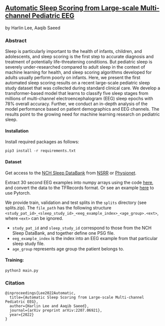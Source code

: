 [Automatic Sleep Scoring from Large-scale Multi-channel Pediatric EEG](https://arxiv.org/pdf/2207.06921.pdf)
---
by Harlin Lee, Aaqib Saeed

### Abstract
Sleep is particularly important to the health of infants, children, and adolescents, and sleep scoring is the first step to accurate diagnosis and treatment of potentially life-threatening conditions. But pediatric sleep is severely under-researched compared to adult sleep in the context of machine learning for health, and sleep scoring algorithms developed for adults usually perform poorly on infants. Here, we present the first automated sleep scoring results on a recent large-scale pediatric sleep study dataset that was collected during standard clinical care. We develop a transformer-based model that learns to classify five sleep stages from millions of multi-channel electroencephalogram (EEG) sleep epochs with 78% overall accuracy. Further, we conduct an in-depth analysis of the model performance based on patient demographics and EEG channels. The results point to the growing need for machine learning research on pediatric sleep.

#### Installation
Install required packages as follows:
```
pip3 install -r requirements.txt
```

#### Dataset 
Get access to the [NCH Sleep DataBank](https://www.nature.com/articles/s41597-022-01545-6) from [NSRR](https://sleepdata.org/datasets/nchsdb) or [Physionet](https://physionet.org/content/nch-sleep/3.1.0/).

Extract 30 second EEG examples into numpy arrays using the code [here](https://github.com/liboyue/sleep_study/blob/master/sleep_study/data.py#L67), and convert the data to the TFRecords format. Or see an example [here](https://github.com/liboyue/sleep_study) to use Pytorch.

We provide train, validation and test splits in the `splits` directory (see splits.zip). The `file_path` has the following structure `<study_pat_id>_<sleep_study_id>_<eeg_example_index>_<age_group>.<ext>`, where `<ext>` can be ignored. 
- `study_pat_id` and `sleep_study_id` correspond to those from the NCH Sleep DataBank, and together define one PSG file. 
- `eeg_example_index` is the index into an EEG example from that particular sleep study file. 
- `age_group` represents age group the patient belongs to.

#### Training: 
```
python3 main.py
```

### Citation
```
@inproceedings{Lee2022Automatic,
  title={Automatic Sleep Scoring from Large-scale Multi-channel Pediatric EEG},
  author={Harlin Lee and Aaqib Saeed},
  journal={arXiv preprint arXiv:2207.06921},
  year={2022}
}
```
